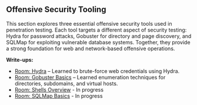## Offensive Security Tooling
This section explores three essential offensive security tools used in penetration testing. Each tool targets a different aspect of security testing: Hydra for password attacks, Gobuster for directory and page discovery, and SQLMap for exploiting vulnerable database systems. Together, they provide a strong foundation for web and network-based offensive operations.

**Write-ups:**
- [Room: Hydra](Hydra.md) – Learned to brute-force web credentials using Hydra.
- [Room: Gobuster Basics](Gobuster.md) – Learned enumeration techniques for directories, subdomains, and virtual hosts.
- [Room: Shells Overview](Shells.md) - In progress
- [Room: SQLMap Basics](SQLMap.md) - In progress
